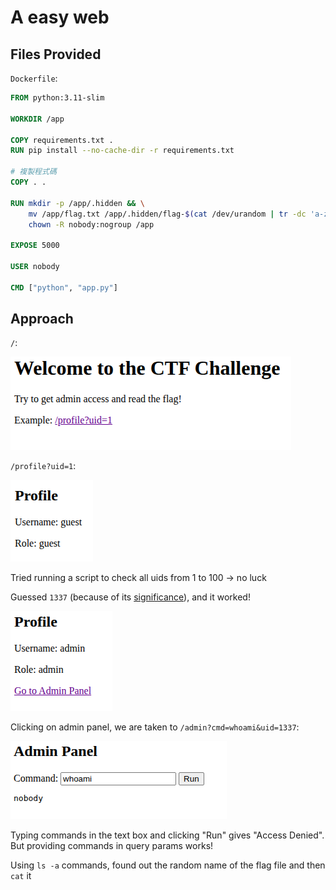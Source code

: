 # A easy web

## Files Provided

`Dockerfile`:

```dockerfile
FROM python:3.11-slim

WORKDIR /app

COPY requirements.txt .
RUN pip install --no-cache-dir -r requirements.txt

# 複製程式碼
COPY . .

RUN mkdir -p /app/.hidden && \
    mv /app/flag.txt /app/.hidden/flag-$(cat /dev/urandom | tr -dc 'a-zA-Z0-9' | fold -w 32 | head -n 1).txt && \
    chown -R nobody:nogroup /app

EXPOSE 5000

USER nobody

CMD ["python", "app.py"]
```

## Approach

`/`:

![image](../media/easyweb1.png)

`/profile?uid=1`:

![image](../media/easyweb2.png)

Tried running a script to check all uids from 1 to 100 -> no luck

Guessed `1337` (because of its [significance](https://en.wikipedia.org/wiki/Leet)), and it worked!

![image](../media/easyweb3.png)

Clicking on admin panel, we are taken to `/admin?cmd=whoami&uid=1337`:

![image](../media/easyweb4.png)

Typing commands in the text box and clicking "Run" gives "Access Denied". But providing commands in query params works!

Using `ls -a` commands, found out the random name of the flag file and then `cat` it
